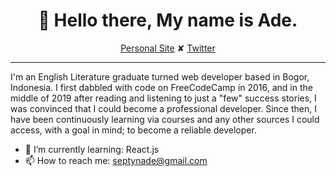 <h1 align="center">👋 Hello there, My name is Ade.</h1>
<p align="center">
  <a href="https://septynade.netlify.app">Personal Site</a> ✘ 
  <a href="https://twitter.com/septynade">Twitter</a>
</p>

---

I'm an English Literature graduate turned web developer based in Bogor, Indonesia. I first dabbled with code on FreeCodeCamp in 2016, and in the middle of 2019 after reading and listening to just a "few" success stories, I was convinced that I could become a professional developer. Since then, I have been continuously learning via courses and any other sources I could access, with a goal in mind; to become a reliable developer.

- 🌱 I’m currently learning: React.js
- 📫 How to reach me: septynade@gmail.com

